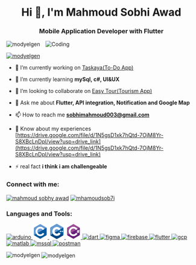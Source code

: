 <h1 align="center">Hi 👋, I'm Mahmoud Sobhi Awad</h1>
<h3 align="center">Mobile Application Developer with Flutter</h3>
<img align="right" alt="Coding" width="400" src="https://t4.ftcdn.net/jpg/06/56/65/07/360_F_656650754_RHZzyKxhwkJx6PldmDZyFwHnIihneaG4.jpg">
<p align="left"> <img src="https://komarev.com/ghpvc/?username=modyelgen&label=Profile%20views&color=0e75b6&style=flat" alt="modyelgen" /> </p>

<p align="left"> <a href="https://github.com/ryo-ma/github-profile-trophy"><img src="https://github-profile-trophy.vercel.app/?username=modyelgen" alt="modyelgen" /></a> </p>

- 🔭 I’m currently working on [Taskaya(To-Do App)](https://github.com/modyelgen/Taskaya_App)

- 🌱 I’m currently learning **mySql, c#, UI&UX**

- 👯 I’m looking to collaborate on [Easy Tour(Tourism App)](https://drive.google.com/file/d/154dqT1_qQ9BzCIGt09X2BRrOLriwvDDh/view?usp=drive_link)

- 💬 Ask me about **Flutter, API integration, Notification and Google Map**

- 📫 How to reach me **sobhimahmoud003@gmail.com**

- 📄 Know about my experiences [https://drive.google.com/file/d/1N5gsD1xk7hQtd-7OjM8Yr-S8XBcLnDpl/view?usp=drive_link](https://drive.google.com/file/d/1N5gsD1xk7hQtd-7OjM8Yr-S8XBcLnDpl/view?usp=drive_link)

- ⚡ real fact **i think i am challengeable**

<h3 align="left">Connect with me:</h3>
<p align="left">
  
<a href="https://www.linkedin.com/in/mahmoud-sobhy-awad-963b35244/" target="blank"><img align="center" src="https://raw.githubusercontent.com/rahuldkjain/github-profile-readme-generator/master/src/images/icons/Social/linked-in-alt.svg" alt="mahmoud sobhy awad" height="30" width="40" /></a>
<a href="https://fb.com/mhamoudsob7i" target="blank"><img align="center" src="https://raw.githubusercontent.com/rahuldkjain/github-profile-readme-generator/master/src/images/icons/Social/facebook.svg" alt="mhamoudsob7i" height="30" width="40" /></a>
</p>

<h3 align="left">Languages and Tools:</h3>
<p align="left"> <a href="https://www.arduino.cc/" target="_blank" rel="noreferrer"> <img src="https://cdn.worldvectorlogo.com/logos/arduino-1.svg" alt="arduino" width="40" height="40"/> </a> <a href="https://www.cprogramming.com/" target="_blank" rel="noreferrer"> <img src="https://raw.githubusercontent.com/devicons/devicon/master/icons/c/c-original.svg" alt="c" width="40" height="40"/> </a> <a href="https://www.w3schools.com/cpp/" target="_blank" rel="noreferrer"> <img src="https://raw.githubusercontent.com/devicons/devicon/master/icons/cplusplus/cplusplus-original.svg" alt="cplusplus" width="40" height="40"/> </a> <a href="https://www.w3schools.com/cs/" target="_blank" rel="noreferrer"> <img src="https://raw.githubusercontent.com/devicons/devicon/master/icons/csharp/csharp-original.svg" alt="csharp" width="40" height="40"/> </a> <a href="https://dart.dev" target="_blank" rel="noreferrer"> <img src="https://www.vectorlogo.zone/logos/dartlang/dartlang-icon.svg" alt="dart" width="40" height="40"/> </a> <a href="https://www.figma.com/" target="_blank" rel="noreferrer"> <img src="https://www.vectorlogo.zone/logos/figma/figma-icon.svg" alt="figma" width="40" height="40"/> </a> <a href="https://firebase.google.com/" target="_blank" rel="noreferrer"> <img src="https://www.vectorlogo.zone/logos/firebase/firebase-icon.svg" alt="firebase" width="40" height="40"/> </a> <a href="https://flutter.dev" target="_blank" rel="noreferrer"> <img src="https://www.vectorlogo.zone/logos/flutterio/flutterio-icon.svg" alt="flutter" width="40" height="40"/> </a> <a href="https://cloud.google.com" target="_blank" rel="noreferrer"> <img src="https://www.vectorlogo.zone/logos/google_cloud/google_cloud-icon.svg" alt="gcp" width="40" height="40"/> </a> <a href="https://www.mathworks.com/" target="_blank" rel="noreferrer"> <img src="https://upload.wikimedia.org/wikipedia/commons/2/21/Matlab_Logo.png" alt="matlab" width="40" height="40"/> </a> <a href="https://www.microsoft.com/en-us/sql-server" target="_blank" rel="noreferrer"> <img src="https://www.svgrepo.com/show/303229/microsoft-sql-server-logo.svg" alt="mssql" width="40" height="40"/> </a> <a href="https://postman.com" target="_blank" rel="noreferrer"> <img src="https://www.vectorlogo.zone/logos/getpostman/getpostman-icon.svg" alt="postman" width="40" height="40"/> </a> </p>

<p><img align="left" src="https://github-readme-stats.vercel.app/api/top-langs?username=modyelgen&show_icons=true&locale=en&layout=compact" alt="modyelgen" /></p>

<p>&nbsp;<img align="center" src="https://github-readme-stats.vercel.app/api?username=modyelgen&show_icons=true&locale=en" alt="modyelgen" /></p>
